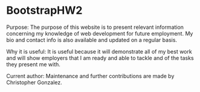 # BootstrapHW2
Purpose: The purpose of this website is to present relevant information concerning my knowledge of web development for future employment. My bio and contact info is also available and updated on a regular basis.

Why it is useful: It is useful because it will demonstrate all of my best work and will show employers that I am ready and able to tackle and of the tasks they present me with.

Current author: Maintenance and further contributions are made by Christopher Gonzalez.